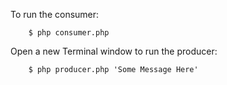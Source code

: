 To run the consumer:

		$ php consumer.php
		
Open a new Terminal window to run the producer:

		$ php producer.php 'Some Message Here'